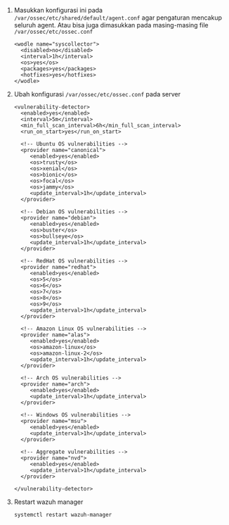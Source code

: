 1. Masukkan konfigurasi ini pada ```/var/ossec/etc/shared/default/agent.conf``` agar pengaturan mencakup seluruh agent. Atau bisa juga dimasukkan pada masing-masing file ```/var/ossec/etc/ossec.conf```
   ```
   <wodle name="syscollector">
     <disabled>no</disabled>
     <interval>1h</interval>
     <os>yes</os>
     <packages>yes</packages>
     <hotfixes>yes</hotfixes>
   </wodle>

   ```
2. Ubah konfigurasi ```/var/ossec/etc/ossec.conf``` pada server
   ```
   <vulnerability-detector>
     <enabled>yes</enabled>
     <interval>5m</interval>
     <min_full_scan_interval>6h</min_full_scan_interval>
     <run_on_start>yes</run_on_start>

     <!-- Ubuntu OS vulnerabilities -->
     <provider name="canonical">
        <enabled>yes</enabled>
        <os>trusty</os>
        <os>xenial</os>
        <os>bionic</os>
        <os>focal</os>
        <os>jammy</os>
        <update_interval>1h</update_interval>
     </provider>

     <!-- Debian OS vulnerabilities -->
     <provider name="debian">
        <enabled>yes</enabled>
        <os>buster</os>
        <os>bullseye</os>
        <update_interval>1h</update_interval>
     </provider>

     <!-- RedHat OS vulnerabilities -->
     <provider name="redhat">
        <enabled>yes</enabled>
        <os>5</os>
        <os>6</os>
        <os>7</os>
        <os>8</os>
        <os>9</os>
        <update_interval>1h</update_interval>
     </provider>

     <!-- Amazon Linux OS vulnerabilities -->
     <provider name="alas">
        <enabled>yes</enabled>
        <os>amazon-linux</os>
        <os>amazon-linux-2</os>
        <update_interval>1h</update_interval>
     </provider>

     <!-- Arch OS vulnerabilities -->
     <provider name="arch">
        <enabled>yes</enabled>
        <update_interval>1h</update_interval>
     </provider>

     <!-- Windows OS vulnerabilities -->
     <provider name="msu">
        <enabled>yes</enabled>
        <update_interval>1h</update_interval>
     </provider>

     <!-- Aggregate vulnerabilities -->
     <provider name="nvd">
        <enabled>yes</enabled>
        <update_interval>1h</update_interval>
     </provider>

   </vulnerability-detector>
   ```
3. Restart wazuh manager
   ```
   systemctl restart wazuh-manager
   ```
   
